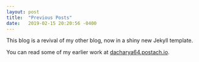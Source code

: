 ```yaml
---
layout: post
title:  "Previous Posts"
date:   2019-02-15 20:20:56 -0400
---
```

This blog is a revival of my other blog, now in a shiny new Jekyll template.

You can read some of my earlier work at [dacharya64.postach.io](https://dacharya64.postach.io/).
